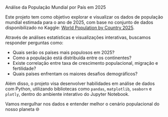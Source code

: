  Análise da População Mundial por País em 2025

Este projeto tem como objetivo explorar e visualizar os dados de população mundial estimada para o ano de 2025, com base no conjunto de dados disponibilizado no Kaggle: [World Population by Country 2025](https://www.kaggle.com/datasets/asadullahcreative/world-population-by-country-2025).

Através de análises estatísticas e visualizações interativas, buscamos responder perguntas como:

- Quais serão os países mais populosos em 2025?
- Como a população está distribuída entre os continentes?
- Existe correlação entre taxa de crescimento populacional, migração e fertilidade?
- Quais países enfrentam os maiores desafios demográficos?

Além disso, o projeto visa desenvolver habilidades em análise de dados com Python, utilizando bibliotecas como `pandas`, `matplotlib`, `seaborn` e `plotly`, dentro do ambiente interativo do Jupyter Notebook.

Vamos mergulhar nos dados e entender melhor o cenário populacional do nosso planeta 🌐
